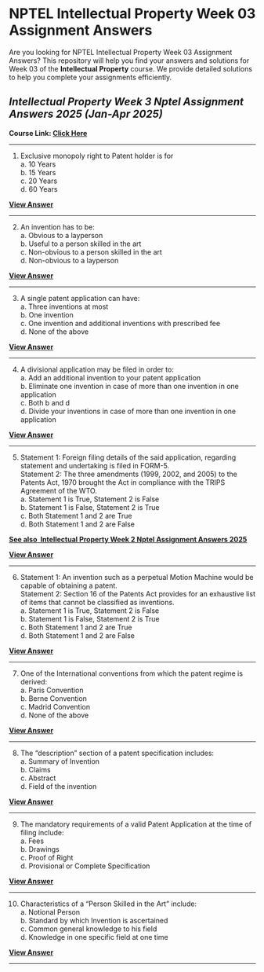 # NPTEL Intellectual Property Week 03 Assignment Answers

Are you looking for NPTEL Intellectual Property Week 03 Assignment Answers? This repository will help you find your answers and solutions for Week 03 of the **Intellectual Property** course. We provide detailed solutions to help you complete your assignments efficiently.

## _Intellectual Property Week 3 Nptel Assignment Answers 2025 (Jan-Apr 2025)_

**Course Link: [**Click Here**](https://onlinecourses.nptel.ac.in/noc25_hs36/course)**

***

1. Exclusive monopoly right to Patent holder is for\
   a. 10 Years\
   b. 15 Years\
   c. 20 Years\
   d. 60 Years

****[**View Answer**](https://my.progiez.com/courses/intellectual-property-nptel-quiz-answers/)****

***

2. An invention has to be:\
   a. Obvious to a layperson\
   b. Useful to a person skilled in the art\
   c. Non-obvious to a person skilled in the art\
   d. Non-obvious to a layperson

****[**View Answer**](https://my.progiez.com/courses/intellectual-property-nptel-quiz-answers/)****

***

3. A single patent application can have:\
   a. Three inventions at most\
   b. One invention\
   c. One invention and additional inventions with prescribed fee\
   d. None of the above

****[**View Answer**](https://my.progiez.com/courses/intellectual-property-nptel-quiz-answers/)****

***

4. A divisional application may be filed in order to:\
   a. Add an additional invention to your patent application\
   b. Eliminate one invention in case of more than one invention in one application\
   c. Both b and d\
   d. Divide your inventions in case of more than one invention in one application

****[**View Answer**](https://my.progiez.com/courses/intellectual-property-nptel-quiz-answers/)****

***

5. Statement 1: Foreign filing details of the said application, regarding statement and undertaking is filed in FORM-5.\
   Statement 2: The three amendments (1999, 2002, and 2005) to the Patents Act, 1970 brought the Act in compliance with the TRIPS Agreement of the WTO.\
   a. Statement 1 is True, Statement 2 is False\
   b. Statement 1 is False, Statement 2 is True\
   c. Both Statement 1 and 2 are True\
   d. Both Statement 1 and 2 are False

[****See also**  **Intellectual Property Week 2 Nptel Assignment Answers 2025****](https://progiez.com/intellectual-property-week-2-nptel-assignment-answers)

****[**View Answer**](https://my.progiez.com/courses/intellectual-property-nptel-quiz-answers/)****

***

6. Statement 1: An invention such as a perpetual Motion Machine would be capable of obtaining a patent.\
   Statement 2: Section 16 of the Patents Act provides for an exhaustive list of items that cannot be classified as inventions.\
   a. Statement 1 is True, Statement 2 is False\
   b. Statement 1 is False, Statement 2 is True\
   c. Both Statement 1 and 2 are True\
   d. Both Statement 1 and 2 are False

****[**View Answer**](https://my.progiez.com/courses/intellectual-property-nptel-quiz-answers/)****

***

7. One of the International conventions from which the patent regime is derived:\
   a. Paris Convention\
   b. Berne Convention\
   c. Madrid Convention\
   d. None of the above

****[**View Answer**](https://my.progiez.com/courses/intellectual-property-nptel-quiz-answers/)****

***

8. The “description” section of a patent specification includes:\
   a. Summary of Invention\
   b. Claims\
   c. Abstract\
   d. Field of the invention

****[**View Answer**](https://my.progiez.com/courses/intellectual-property-nptel-quiz-answers/)****

***

9. The mandatory requirements of a valid Patent Application at the time of filing include:\
   a. Fees\
   b. Drawings\
   c. Proof of Right\
   d. Provisional or Complete Specification

****[**View Answer**](https://my.progiez.com/courses/intellectual-property-nptel-quiz-answers/)****

***

10. Characteristics of a “Person Skilled in the Art” include:\
    a. Notional Person\
    b. Standard by which Invention is ascertained\
    c. Common general knowledge to his field\
    d. Knowledge in one specific field at one time

****[**View Answer**](https://my.progiez.com/courses/intellectual-property-nptel-quiz-answers/)****

***
